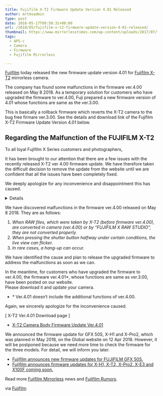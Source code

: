 ```yaml
---
title: Fujifilm X-T2 Firmware Update Version 4.01 Released
author: mrtmsadmin
type: post
date: 2018-05-17T09:50:31+00:00
url: /2018/05/fujifilm-x-t2-firmware-update-version-4-01-released/
thumbnail: https://www.mirrorlesstimes.com/wp-content/uploads/2017/07/fujifilm-released-firmware-updates-x-t1-x-t2-x-pro2-x-t20-gfx-cameras-750x550.jpg
tags:
  - APS-c
  - Camera
  - Firmware
  - Fujifilm Mirrorless

---
```

<a href="https://www.mirrorlesstimes.com/category/fujifilm/" target="_blank" rel="noopener">Fujifilm</a> today released the new firmware update version 4.01 for <a class="ext-link" title="" href="https://www.amazon.com/Fujifilm-X-T2-Mirrorless-Digital-Body/dp/B01I3LNMAM/?tag=mirrorlesst-20" target="_blank" rel="external nofollow noopener" data-amzn-asin="B01I3LNMAM">Fujifilm X-T2</a> mirrorless camera.

The company has found some malfunctions in the firmware ver.4.00 released on May 8 2018. As a temporary solution for customers who have upgraded the firmware to ver.4.00, Fuji prepared a new firmware version of 4.01 whose functions are same as the ver.3.00.

This is basically a rollback firmware which reverts the X-T2 camera to the bug free firmare ver.3.00. See the details and download link of the Fujifilm X-T2 Firmware Update Version 4.01 below. <!--more-->

## Regarding the Malfunction of the FUJIFILM X-T2

To all loyal Fujifilm X Series customers and photographers,

It has been brought to our attention that there are a few issues with the recently released X-T2 ver 4.00 firmware update. We have therefore taken the difficult decision to remove the update from the website until we are confident that all the issues have been completely fixed.

We deeply apologize for any inconvenience and disappointment this has caused.

<div class="summaryBlockB01">
  <p>
    <strong><Details of the Problem></strong>
  </p>
</div>

We have discovered malfunctions in the firmware ver.4.00 released on May 8 2018. They are as follows:

<ol class="orderedListB01">
  <li>
    <em>When RAW files, which were taken by X-T2 (before firmware ver.4.00), are converted in camera (ver.4.00) or by “FUJIFILM X RAW STUDIO”, they are not converted properly.</em>
  </li>
  <li>
    <em>When pressing the shutter button halfway under certain conditions, the live view can flicker.</em>
  </li>
  <li>
    <em>In rare cases, a hang-up can occur.</em>
  </li>
</ol>

We have identified the cause and plan to release the upgraded firmware to address the malfunctions as soon as we can.

In the meantime, for customers who have upgraded the firmware to ver.4.00, the firmware ver.4.01<span class="note">*</span>, whose functions are same as ver.3.00, have been posted on our website.  
Please download it and update your camera.

<ul class="noteListB01">
  <li>
    <span class="pointer">*</span> Ver.4.01 doesn’t include the additional functions of ver.4.00.
  </li>
</ul>

Again, we sincerely apologize for the inconvenience caused.

[ X-T2 Ver.4.01 Download page ]

<ul class="linkListB01">
  <li>
    <a href="http://www.fujifilm.com/support/digital_cameras/software/firmware/x/xt2/index.html" target="_blank" rel="follow external noopener noreferrer" data-wpel-link="external">X-T2 Camera Body Firmware Update Ver.4.01</a>
  </li>
</ul>

<Note>  
We announced the firmware update for GFX 50S, X-H1 and X-Pro2, which was planned in May 2018, on the Global website on 12 Apr 2018. However, it will be postponed because we need more time to check the firmware for the three models. For detail, we will inform you later.

<ul class="linkListB01">
  <li>
    <a href="http://www.fujifilm.com/news/n180412_02.html" target="_blank" rel="follow external noopener noreferrer" data-wpel-link="external">Fujifilm announces new firmware updates for FUJIFILM GFX 50S.</a>
  </li>
  <li>
    <a href="https://www.dailycameranews.com/2018/04/firmware-updates-for-fujifilm-x-h1-x-t2-x-pro2-x-e3-x100f-gfx-cameras/" target="_blank" rel="follow external noopener noreferrer" data-wpel-link="external">Fujifilm announces firmware updates for X-H1, X-T2, X-Pro2, X-E3 and X100F coming soon.</a>
  </li>
</ul>

Read more [Fujifilm Mirrorless][1] news and <a href="https://www.dailycameranews.com/tag/fujifilm-rumors/" target="_blank" rel="noopener">Fujifilm Rumors</a>.

via <a href="http://www.fujifilm.com/news/n180517.html" target="_blank" rel="follow external noopener noreferrer" data-wpel-link="external">Fujifilm</a>

 [1]: https://www.mirrorlesstimes.com/tag/fujifilm-mirrorless/